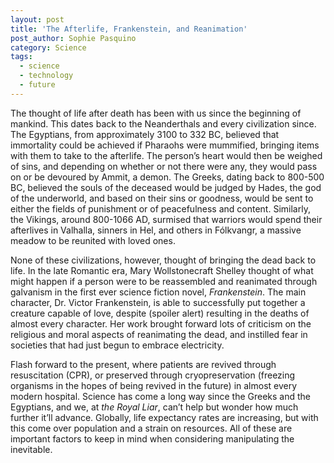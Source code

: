 ```yaml
---
layout: post
title: 'The Afterlife, Frankenstein, and Reanimation'
post_author: Sophie Pasquino
category: Science
tags:
  - science
  - technology
  - future
---
```


The thought of life after death has been with us since the beginning of mankind. This dates back to the Neanderthals and every civilization since. The Egyptians, from approximately 3100 to 332 BC, believed that immortality could be achieved if Pharaohs were mummified, bringing items with them to take to the afterlife. The person’s heart would then be weighed of sins, and depending on whether or not there were any, they would pass on or be devoured by Ammit, a demon. The Greeks, dating back to 800-500 BC, believed the souls of the deceased would be judged by Hades, the god of the underworld, and based on their sins or goodness, would be sent to either the fields of punishment or of peacefulness and content. Similarly, the Vikings, around 800-1066 AD, surmised that warriors would spend their afterlives in Valhalla, sinners in Hel, and others in Fólkvangr, a massive meadow to be reunited with loved ones.

None of these civilizations, however, thought of bringing the dead back to life. In the late Romantic era, Mary Wollstonecraft Shelley thought of what might happen if a person were to be reassembled and reanimated through galvanism in the first ever science fiction novel, *Frankenstein*. The main character, Dr. Victor Frankenstein, is able to successfully put together a creature capable of love, despite (spoiler alert) resulting in the deaths of almost every character. Her work brought forward lots of criticism on the religious and moral aspects of reanimating the dead, and instilled fear in societies that had just begun to embrace electricity.

Flash forward to the present, where patients are revived through resuscitation (CPR), or preserved through cryopreservation (freezing organisms in the hopes of being revived in the future) in almost every modern hospital. Science has come a long way since the Greeks and the Egyptians, and we, at *the Royal Liar*, can’t help but wonder how much further it’ll advance. Globally, life expectancy rates are increasing, but with this come over population and a strain on resources. All of these are important factors to keep in mind when considering manipulating the inevitable.
